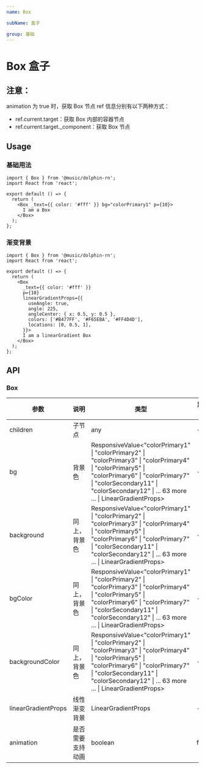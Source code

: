 ```yaml
---
name: Box

subName: 盒子

group: 基础
---
```


# Box 盒子

## 注意：

animation 为 true 时，获取 Box 节点 ref 信息分别有以下两种方式：

- ref.current.target：获取 Box 内部的容器节点
- ref.current.target.\_component：获取 Box 节点

## Usage

### 基础用法

```tsx live Basic
import { Box } from '@music/dolphin-rn';
import React from 'react';

export default () => {
  return (
    <Box _text={{ color: '#fff' }} bg="colorPrimary1" p={10}>
      I am a Box
    </Box>
  );
};
```

### 渐变背景

```tsx live Gradient
import { Box } from '@music/dolphin-rn';
import React from 'react';

export default () => {
  return (
    <Box
      _text={{ color: '#fff' }}
      p={10}
      linearGradientProps={{
        useAngle: true,
        angle: 225,
        angleCenter: { x: 0.5, y: 0.5 },
        colors: ['#B477FF', '#F65EBA', '#FF4D4D'],
        locations: [0, 0.5, 1],
      }}>
      I am a linearGradient Box
    </Box>
  );
};
```

## API

### Box

| 参数                | 说明             | 类型                                                                                                                                                                                                                                                                               | 默认值 |
| ------------------- | ---------------- | ---------------------------------------------------------------------------------------------------------------------------------------------------------------------------------------------------------------------------------------------------------------------------------- | ------ |
| children            | 子节点           | any                                                                                                                                                                                                                                                                                | -      |
| bg                  | 背景色           | ResponsiveValue\<"colorPrimary1" &#124; "colorPrimary2" &#124; "colorPrimary3" &#124; "colorPrimary4" &#124; "colorPrimary5" &#124; "colorPrimary6" &#124; "colorPrimary7" &#124; "colorSecondary11" &#124; "colorSecondary12" &#124; ... 63 more ... &#124; LinearGradientProps\> | -      |
| background          | 同上，背景色     | ResponsiveValue\<"colorPrimary1" &#124; "colorPrimary2" &#124; "colorPrimary3" &#124; "colorPrimary4" &#124; "colorPrimary5" &#124; "colorPrimary6" &#124; "colorPrimary7" &#124; "colorSecondary11" &#124; "colorSecondary12" &#124; ... 63 more ... &#124; LinearGradientProps\> | -      |
| bgColor             | 同上，背景色     | ResponsiveValue\<"colorPrimary1" &#124; "colorPrimary2" &#124; "colorPrimary3" &#124; "colorPrimary4" &#124; "colorPrimary5" &#124; "colorPrimary6" &#124; "colorPrimary7" &#124; "colorSecondary11" &#124; "colorSecondary12" &#124; ... 63 more ... &#124; LinearGradientProps\> | -      |
| backgroundColor     | 同上，背景色     | ResponsiveValue\<"colorPrimary1" &#124; "colorPrimary2" &#124; "colorPrimary3" &#124; "colorPrimary4" &#124; "colorPrimary5" &#124; "colorPrimary6" &#124; "colorPrimary7" &#124; "colorSecondary11" &#124; "colorSecondary12" &#124; ... 63 more ... &#124; LinearGradientProps\> | -      |
| linearGradientProps | 线性渐变背景     | LinearGradientProps                                                                                                                                                                                                                                                                | -      |
| animation           | 是否需要支持动画 | boolean                                                                                                                                                                                                                                                                            | false  |
